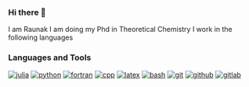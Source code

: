 ### Hi there 👋

I am Raunak I am doing my Phd in Theoretical Chemistry I work in the following languages

### Languages and Tools

[![julia][julia-img]][julia-url]
[![python][python-img]][python-url]
[![fortran][fortran-img]][fortran-url]
[![cpp][cpp-img]][cpp-url]
[![latex][latex-img]][latex-url]
[![bash][bash-img]][bash-url]
[![git][git-img]][git-url]
[![github][github-img]][github-url]
[![gitlab][gitlab-img]][gitlab-url]

[julia-img]: https://img.shields.io/badge/-Julia-9558B2?style=for-the-badge&logo=Julia&logoColor=white
[julia-url]: https://julialang.org

[python-img]: https://img.shields.io/badge/-Python-3776AB?style=for-the-badge&logo=Python&logoColor=white
[python-url]: https://www.python.org

[cpp-img]: https://img.shields.io/badge/c++-%2300599C.svg?style=for-the-badge&logo=c%2B%2B&logoColor=white
[cpp-url]: https://cplusplus.com/

[fortran-img]: https://img.shields.io/badge/Fortran-%23734F96.svg?style=for-the-badge&logo=fortran&logoColor=white
[fortran-url]: https://fortran-lang.org/

[latex-img]: https://img.shields.io/badge/-LaTeX-008080?style=for-the-badge&logo=LaTeX&logoColor=white
[latex-url]: https://tug.org

[bash-img]: https://img.shields.io/badge/-Bash-4EAA25?style=for-the-badge&logo=GNU-Bash&logoColor=white
[bash-url]: https://www.gnu.org/software/bash

[git-img]: https://img.shields.io/badge/-Git-F05032?style=for-the-badge&logo=Git&logoColor=white
[git-url]: https://git-scm.com

[github-img]: https://img.shields.io/badge/-Github-181717?style=for-the-badge&logo=GitHub&logoColor=white
[github-url]: https://github.com

[gitlab-img]: https://img.shields.io/badge/gitlab%20ci-%23181717.svg?style=for-the-badge&logo=gitlab&logoColor=white
[gitlab-url]: https://gitlab.com

